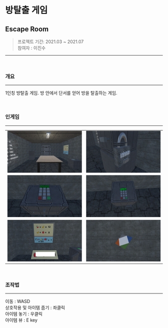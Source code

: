 # 방탈출 게임

## Escape Room

> 프로젝트 기간: 2021.03 ~ 2021.07<br>
> 참여자 : 이진수<br>

--------

<br>

### 개요
---

1인칭 방탈출 게임. 방 안에서 단서를 얻어 방을 탈출하는 게임.

<br>

### 인게임
---

|||
|--|--|
|<img src="readme img/1.png">|<img src="readme img/2.png">|
|<img src="readme img/3.png">|<img src="readme img/4.png">|
|<img src="readme img/5.png">|<img src="readme img/6.png">|


<br>

### 조작법
---

이동 : WASD <br>
상호작용 및 아이템 줍기 : 좌클릭 <br>
아이템 놓기 : 우클릭 <br>
아이템 뷰 : E key <br>



